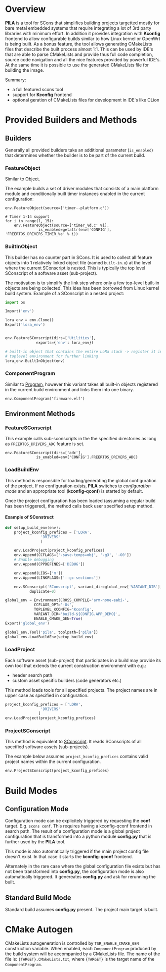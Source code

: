 # Overview

**PILA** is a tool for SCons that simplifies building projects targetted
mostly for bare metal embedded systems that require integrating a lot of 3rd party
libraries with minimum effort. In addition it provides integration with
**Kconfig** frontend to allow configurable builds similar to how Linux
kernel or OpenWrt is being built. As a bonus feature, the tool allows
generating CMakeLists files that describe the built process almost 1:1. This
can be used by IDE's that are able to parse CMakeLists and provide thus full
code completion, source code navigation and all the nice features provided by
 powerful IDE's. At the same time it is possible to use the generated
 CMakeLists file for building the image.

Summary:

- a full featured scons tool
- support for **Kconfig** frontend
- optional geration of CMakeLists files for development in IDE's like CLion

# Provided Builders and Methods

## Builders
Generally all provided builders take an additional parameter (```is_enabled```)
that determines whether the builder is to be part of the current build.

### FeatureObject
Similar to [Object](http://www.scons.org/doc/HTML/scons-user/ch02s02.html).

The example builds a set of driver modules that consists of a main platform
module and conditionally built timer instances enabled in the current
configuration:
```
env.FeatureObject(source=['timer--platform.c'])

# Timer 1-14 support
for i in range(1, 15):
    env.FeatureObject(source=['timer_%d.c' %i],
		       is_enabled=getattr(env['CONFIG'], 'FREERTOS_DRIVERS_TIMER_%s' % i))
```

### BuiltInObject
This builder has no counter part in SCons. It is used to collect all feature
objects into 1 relatively linked object file (named ```built-in.o```) at the
level where the current SConscript is nested. This is typically the top level
 SConscript of a software asset (sub-project).

The motivation is to simplify the link step where only a few top-level 
built-in objects are being collected. This idea has been borrowed from Linux 
kernel build system. Example of a SConscript in a nested project:

```python
import os

Import('env')

lora_env = env.Clone()
Export('lora_env')


env.FeatureSConscript(dirs=['Utilities'],
		      exports={'env': lora_env})

# built-in object that contains the entire LoRa stack -> register it into the
# toplevel environment for further linking
lora_env.BuiltInObject(env)
```

### ComponentProgram
Similar to [Program](http://www.scons.org/doc/HTML/scons-user/ch03s07.html),
however this variant takes all built-in objects registered in the current
build environment and links them into one binary.

```
env.ComponentProgram('firmware.elf')
```

## Environment Methods
### FeatureSConscript
This example calls sub-sconscripts in the the specified directories as long
as ```FREERTOS_DRIVERS_ADC``` feature is set.
```
env.FeatureSConscript(dirs=['adc'],
		      is_enabled=env['CONFIG'].FREERTOS_DRIVERS_ADC)
```

### LoadBuildEnv
This method is responsible for loading/generating the global configuration of
the project. If no configuration exists, **PILA** switches to
*configuration mode* and an appropriate tool (**kconfig-qconf**) is started by
default.

Once the project configuration has been loaded (assuming a regular build has
been triggered), the method calls back user specified setup method.


#### Example of SConstruct
```python
def setup_build_env(env):
    project_kconfig_prefices = ['LORA',
				'DRIVERS'
				]

    env.LoadProject(project_kconfig_prefices)
    env.Append(CCFLAGS=['-save-temps=obj', '-g3', '-O0'])
    # Enable debugging
    env.Append(CPPDEFINES=['DEBUG'])

    env.Append(LIBS=['m'])
    env.Append(LINKFLAGS=['--gc-sections'])

    env.SConscript('SConscript', variant_dir=global_env['VARIANT_DIR'],
		   duplicate=0)

global_env = Environment(CROSS_COMPILE='arm-none-eabi-',
			 CCFLAGS_OPT='-Os',
			 TOPLEVEL_KCONFIG='Kconfig',
			 VARIANT_DIR='build-${CONFIG.APP_DEMO}',
			 ENABLE_CMAKE_GEN=True)
Export('global_env')

global_env.Tool('pila', toolpath=['pila'])
global_env.LoadBuildEnv(setup_build_env)
```

### LoadProject
Each software asset (sub-project) that participates in a build may provide its
own tool that extends the current construction environment with e.g.:
- header search path
- custom asset specific builders (code generators etc.)

This method loads tools for all specified projects. The project names are
in upper case as specified in configuration.
```python
project_kconfig_prefices = ['LORA',
			    'DRIVERS'
			   ]
env.LoadProject(project_kconfig_prefices)
```

### ProjectSConscript
This method is equivalent to
[SConscript](http://www.scons.org/doc/HTML/scons-user/ch14.html). It reads
SConscripts of all specified software assets (sub-projects).

The example below assumes ```project_kconfig_prefices``` contains valid
project names within the current configuration.

```python
env.ProjectSConscript(project_kconfig_prefices)
```

# Build Modes
## Configuration Mode
Configuration mode can be explicitely triggered by requesting the **conf**
target. E.g. ```scons conf```. This requires having a kconfig-qconf frontend
in search path.
The result of a configuration mode is a global project configuration that is
transformed into a python module **config.py** that is further used by the
**PILA** tool.

This mode is also automatically triggered if the main project config file
doesn't exist. In that case it starts the **kconfig-qconf** frontend.

Alternately in the rare case where the global configuration file exists but
has not been transformed into **config.py**, the configuration mode is also
automatically triggered. It genereates **config.py** and ask for rerunning
the built.


## Standard Build Mode
Standard build assumes **config.py** present. The project main target is built.

# CMake Autogen
CMakeLists autogeneration is controlled by ```TSR_ENABLE_CMAKE_GEN```
construction variable. When enabled, each ```ComponentProgram``` produced by
the build system will be accompanied by a CMakeLists file. The name
of the file is: ```{TARGET}.CMakeLists.txt```, where ```{TARGET}``` is the
target name of the ```ComponentProgram```.
